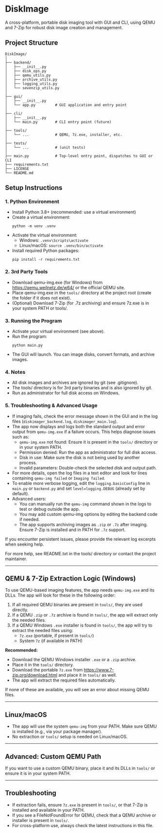 # DiskImage

A cross-platform, portable disk imaging tool with GUI and CLI, using QEMU and 7-Zip for robust disk image creation and management.

## Project Structure

```
DiskImage/
│
├── backend/
│   ├── __init__.py
│   ├── disk_ops.py
│   ├── qemu_utils.py
│   ├── archive_utils.py
│   ├── logging_utils.py
│   └── sevenzip_utils.py
│
├── gui/
│   ├── __init__.py
│   └── app.py         # GUI application and entry point
│
├── cli/
│   ├── __init__.py
│   └── main.py        # CLI entry point (future)
│
├── tools/
│   └── ...            # QEMU, 7z.exe, installer, etc.
│
├── tests/
│   └── ...            # (unit tests)
│
├── main.py            # Top-level entry point, dispatches to GUI or CLI
├── requirements.txt
├── LICENSE
└── README.md
```

## Setup Instructions

### 1. Python Environment
- Install Python 3.8+ (recommended: use a virtual environment)
- Create a virtual environment:
  ```
  python -m venv .venv
  ```
- Activate the virtual environment:
  - Windows: `.venv\Scripts\activate`
  - Linux/macOS: `source .venv/bin/activate`
- Install required Python packages:
  ```
  pip install -r requirements.txt
  ```

### 2. 3rd Party Tools
- Download qemu-img.exe (for Windows) from https://qemu.weilnetz.de/w64/ or the official QEMU site.
- Place qemu-img.exe in the `tools/` directory at the project root (create the folder if it does not exist).
- (Optional) Download 7-Zip (for .7z archiving) and ensure 7z.exe is in your system PATH or tools/.

### 3. Running the Program
- Activate your virtual environment (see above).
- Run the program:
  ```
  python main.py
  ```
- The GUI will launch. You can image disks, convert formats, and archive images.

### 4. Notes
- All disk images and archives are ignored by git (see .gitignore).
- The tools/ directory is for 3rd party binaries and is also ignored by git.
- Run as administrator for full disk access on Windows.

### 5. Troubleshooting & Advanced Usage
- If imaging fails, check the error message shown in the GUI and in the log files (`diskimager_backend.log`, `diskimager_main.log`).
- The app now displays and logs both the standard output and error output from `qemu-img.exe` if a failure occurs. This helps diagnose issues such as:
    - `qemu-img.exe` not found: Ensure it is present in the `tools/` directory or in your system PATH.
    - Permission denied: Run the app as administrator for full disk access.
    - Disk in use: Make sure the disk is not being used by another process.
    - Invalid parameters: Double-check the selected disk and output path.
- For more details, open the log files in a text editor and look for lines containing `qemu-img failed` or `Imaging failed`.
- To enable more verbose logging, edit the `logging.basicConfig` line in `main.py` or `backend.py` and set `level=logging.DEBUG` (already set by default).
- Advanced users:
    - You can manually run the `qemu-img` command shown in the logs to test or debug outside the app.
    - You may add custom qemu-img options by editing the backend code if needed.
    - The app supports archiving images as `.zip` or `.7z` after imaging. Ensure 7-Zip is installed and in PATH for `.7z` support.

If you encounter persistent issues, please provide the relevant log excerpts when seeking help.

For more help, see README.txt in the tools/ directory or contact the project maintainer.

---

## QEMU & 7-Zip Extraction Logic (Windows)

To use QEMU-based imaging features, the app needs `qemu-img.exe` and its DLLs. The app will look for these in the following order:

1. If all required QEMU binaries are present in `tools/`, they are used directly.
2. If a QEMU `.zip` or `.7z` archive is found in `tools/`, the app will extract only the needed files.
3. If a QEMU Windows `.exe` installer is found in `tools/`, the app will try to extract the needed files using:
   - `7z.exe` (portable, if present in `tools/`)
   - System `7z` (if available in PATH)

**Recommended:**
- Download the QEMU Windows installer `.exe` or a `.zip` archive.
- Place it in the `tools/` directory.
- Download the portable `7z.exe` from https://www.7-zip.org/download.html and place it in `tools/` as well.
- The app will extract the required files automatically.

If none of these are available, you will see an error about missing QEMU files.

---

## Linux/macOS

- The app will use the system `qemu-img` from your PATH. Make sure QEMU is installed (e.g., via your package manager).
- No extraction or `tools/` setup is needed on Linux/macOS.

---

## Advanced: Custom QEMU Path

If you want to use a custom QEMU binary, place it and its DLLs in `tools/` or ensure it is in your system PATH.

---

## Troubleshooting

- If extraction fails, ensure `7z.exe` is present in `tools/`, or that 7-Zip is installed and available in your PATH.
- If you see a FileNotFoundError for QEMU, check that a QEMU archive or installer is present in `tools/`.
- For cross-platform use, always check the latest instructions in this file.

